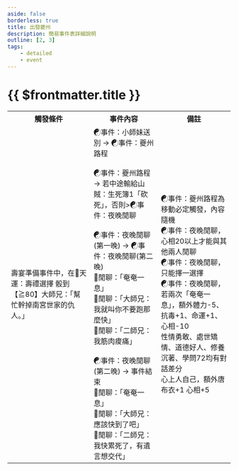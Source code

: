 ```yaml
---
aside: false
borderless: true
title: 出發夔州
description: 簡易事件表詳細說明
outline: [2, 3]
tags:
    - detailed
    - event
---
```


# {{ $frontmatter.title }}

<Table class="timeline-table">
    <tr class="timeline-header">
        <th>觸發條件</th>
        <th>事件內容</th>
        <th>備註</th>
    </tr>
	<tr>
		<td>壽宴準備事件中，在🎲天運：壽禮選擇 骰到【≧80】大師兄：「幫忙幹掉南宮世家的仇人。」</td>
		<td>
			<span title="心相+15">☯事件：小師妹送別 → ☯事件：夔州路程</span> <br>
			<br>
			<span title="
心相-6			
露宿野外：心相-15、處世+1
迷路了：心相-20
馬咬斷韁繩跑了：心相+20、銀兩-1500
綠林打劫：心相-10
茶鋪休息：心相+10、性情+1
			">☯事件：夔州路程 → 若中途輸給山賊：生死簿1「砍死」，否則>☯事件：夜晚閒聊</span> <br>
			<br>
			☯事件：夜晚閒聊(第一晚) → ☯事件：夜晚閒聊(第二晚) <br>
			<span title="體力-1、抗毒+1、心相+30">💬閒聊：「奄奄一息」 </span> <br>
			<span title="輕功+1、心相-10">💬閒聊：「大師兄：我就叫你不要跑那麼快」 </span> <br>
			<span title="體力+1、心相+40">💬閒聊：「二師兄：我筋肉痠痛」 </span> <br>
			<br>
			☯事件：夜晚閒聊(第二晚) → 事件結束 <br>
			<span title="體力-1、抗毒+1、心相+30">💬閒聊：「奄奄一息」 </span> <br>
			<span title="輕功+1、唐布衣+1、心相+15">💬閒聊：「大師兄：應該快到了吧」 </span> <br>
			<span title="煉丹+3、唐錚+1、心相+30">💬閒聊：「二師兄：我快累死了，有遺言想交代」 </span> <br>
		</td>
		<td>
			☯事件：夔州路程為移動必定觸發，內容隨機 <br>
			☯事件：夜晚閒聊，心相20以上才能與其他兩人閒聊 <br>
			☯事件：夜晚閒聊，只能擇一選擇 <br>
			☯事件：夜晚閒聊，若兩次「奄奄一息」，額外體力-5、抗毒+1、命運+1、心相-10<br>
			性情勇敢、處世矯情、道德好人、修養沉著、學問72均有對話差分 <br>
			心上人自己，額外唐布衣+1 心相+5 <br>
		</td>
	</tr>
</table>
